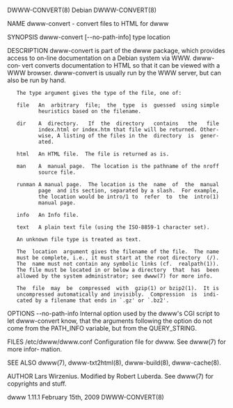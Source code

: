 DWWW-CONVERT(8)                  Debian                  DWWW-CONVERT(8)

NAME
       dwww-convert - convert files to HTML for dwww

SYNOPSIS
       dwww-convert [--no-path-info] type location

DESCRIPTION
       dwww-convert  is  part of the dwww package, which provides access
       to on-line documentation on a Debian system via  WWW.   dwww-con‐
       vert converts documentation to HTML so that it can be viewed with
       a WWW browser.  dwww-convert is usually run by  the  WWW  server,
       but can also be run by hand.

       The type argument gives the type of the file, one of:

       file   An  arbitrary  file;  the  type  is  guessed  using simple
              heuristics based on the filename.

       dir    A  directory.   If  the  directory   contains   the   file
              index.html or index.htm that file will be returned. Other‐
              wise, A listing of the files in the  directory  is  gener‐
              ated.

       html   An HTML file.  The file is returned as is.

       man    A  manual page.  The location is the pathname of the nroff
              source file.

       runman A manual page.  The location is the  name  of  the  manual
              page  and its section, separated by a slash.  For example,
              the location would be intro/1 to  refer  to  the  intro(1)
              manual page.

       info   An Info file.

       text   A plain text file (using the ISO-8859-1 character set).

       An unknown file type is treated as text.

       The  location  argument gives the filename of the file.  The name
       must be complete, i.e., it must start at the root directory  (/).
       The  name must not contain any symbolic links (cf.  realpath(1)).
       The file must be located in or below a directory  that  has  been
       allowed by the system administrator; see dwww(7) for more info.

       The  file  may  be  compressed  with  gzip(1) or bzip2(1).  It is
       uncompressed automatically and invisibly.  Compression  is  indi‐
       cated by a filename that ends in `.gz' or `.bz2'.

OPTIONS
       --no-path-info
              Internal  option  used  by  the  dwww's  CGI script to let
              dwww-convert know, that the arguments following the option
              do  not  come  from  the  PATH_INFO variable, but from the
              QUERY_STRING.

FILES
       /etc/dwww/dwww.conf
              Configuration file for dwww.  See dwww(7) for more  infor‐
              mation.

SEE ALSO
       dwww(7), dwww-txt2html(8), dwww-build(8), dwww-cache(8).

AUTHOR
       Lars Wirzenius.  Modified by Robert Luberda.
       See dwww(7) for copyrights and stuff.

dwww 1.11.1                February 15th, 2009           DWWW-CONVERT(8)
